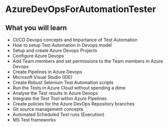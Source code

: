 # AzureDevOpsForAutomationTester

## What you will learn
- CI/CD Devops concepts and Importance of Test Automation
- How to setup Test Automation in Devops model
- Setup and create Azure Devops Projects
- Configure Azure Devops
- Add Team members and set permissions to the Team members in Azure Devops
- Create Pipelines in Azure Devops
- Microsoft Visual Studio (IDE)
- Create Robust Selenium Test Automation scripts
- Run the Tests in Azure Cloud without spending a dime
- Analyse the Test results in Azure Devops
- Integrate the Test Tool within Azure Pipelines
- Create policies for the Azure DevOps Repository branches
- Git source management concepts
- Automated Scheduled Test runs (Execution)
- MS Test frameworks